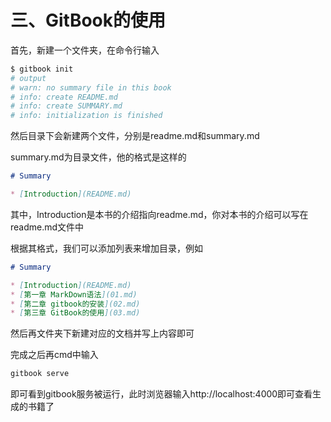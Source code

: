 # 三、GitBook的使用

首先，新建一个文件夹，在命令行输入

~~~bash
$ gitbook init
# output
# warn: no summary file in this book
# info: create README.md
# info: create SUMMARY.md
# info: initialization is finished
~~~

然后目录下会新建两个文件，分别是readme.md和summary.md

summary.md为目录文件，他的格式是这样的

~~~markdown
# Summary

* [Introduction](README.md)
~~~

其中，Introduction是本书的介绍指向readme.md，你对本书的介绍可以写在readme.md文件中

根据其格式，我们可以添加列表来增加目录，例如

~~~markdown
# Summary

* [Introduction](README.md)
* [第一章 MarkDown语法](01.md)
* [第二章 gitbook的安装](02.md)
* [第三章 GitBook的使用](03.md) 
~~~

然后再文件夹下新建对应的文档并写上内容即可

完成之后再cmd中输入

~~~bash
gitbook serve
~~~

即可看到gitbook服务被运行，此时浏览器输入http://localhost:4000即可查看生成的书籍了


